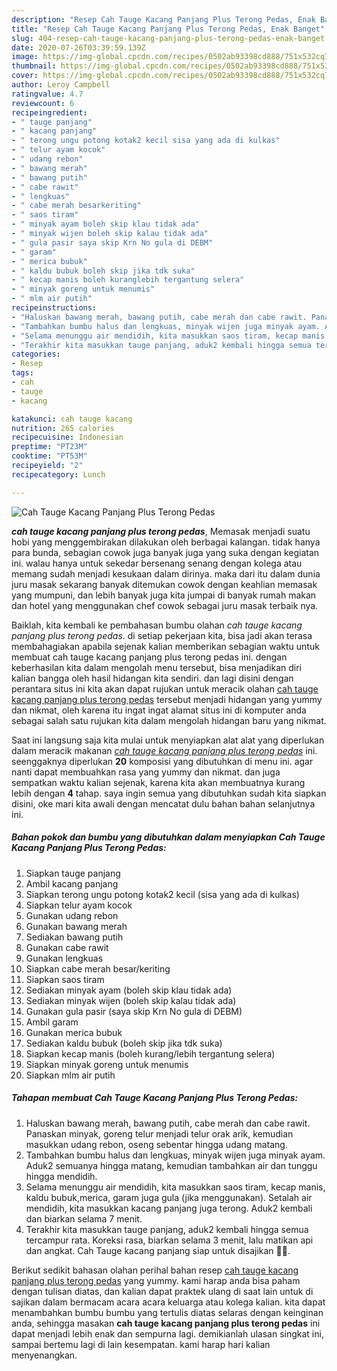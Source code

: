 ```yaml
---
description: "Resep Cah Tauge Kacang Panjang Plus Terong Pedas, Enak Banget"
title: "Resep Cah Tauge Kacang Panjang Plus Terong Pedas, Enak Banget"
slug: 404-resep-cah-tauge-kacang-panjang-plus-terong-pedas-enak-banget
date: 2020-07-26T03:39:59.139Z
image: https://img-global.cpcdn.com/recipes/0502ab93398cd888/751x532cq70/cah-tauge-kacang-panjang-plus-terong-pedas-foto-resep-utama.jpg
thumbnail: https://img-global.cpcdn.com/recipes/0502ab93398cd888/751x532cq70/cah-tauge-kacang-panjang-plus-terong-pedas-foto-resep-utama.jpg
cover: https://img-global.cpcdn.com/recipes/0502ab93398cd888/751x532cq70/cah-tauge-kacang-panjang-plus-terong-pedas-foto-resep-utama.jpg
author: Leroy Campbell
ratingvalue: 4.7
reviewcount: 6
recipeingredient:
- " tauge panjang"
- " kacang panjang"
- " terong ungu potong kotak2 kecil sisa yang ada di kulkas"
- " telur ayam kocok"
- " udang rebon"
- " bawang merah"
- " bawang putih"
- " cabe rawit"
- " lengkuas"
- " cabe merah besarkeriting"
- " saos tiram"
- " minyak ayam boleh skip klau tidak ada"
- " minyak wijen boleh skip kalau tidak ada"
- " gula pasir saya skip Krn No gula di DEBM"
- " garam"
- " merica bubuk"
- " kaldu bubuk boleh skip jika tdk suka"
- " kecap manis boleh kuranglebih tergantung selera"
- " minyak goreng untuk menumis"
- " mlm air putih"
recipeinstructions:
- "Haluskan bawang merah, bawang putih, cabe merah dan cabe rawit. Panaskan minyak, goreng telur menjadi telur orak arik, kemudian masukkan udang rebon, oseng sebentar hingga udang matang."
- "Tambahkan bumbu halus dan lengkuas, minyak wijen juga minyak ayam. Aduk2 semuanya hingga matang, kemudian tambahkan air dan tunggu hingga mendidih."
- "Selama menunggu air mendidih, kita masukkan saos tiram, kecap manis, kaldu bubuk,merica, garam juga gula (jika menggunakan). Setalah air mendidih, kita masukkan kacang panjang juga terong. Aduk2 kembali dan biarkan selama 7 menit."
- "Terakhir kita masukkan tauge panjang, aduk2 kembali hingga semua tercampur rata. Koreksi rasa, biarkan selama 3 menit, lalu matikan api dan angkat. Cah Tauge kacang panjang siap untuk disajikan 🙏🥰."
categories:
- Resep
tags:
- cah
- tauge
- kacang

katakunci: cah tauge kacang 
nutrition: 265 calories
recipecuisine: Indonesian
preptime: "PT23M"
cooktime: "PT53M"
recipeyield: "2"
recipecategory: Lunch

---
```



![Cah Tauge Kacang Panjang Plus Terong Pedas](https://img-global.cpcdn.com/recipes/0502ab93398cd888/751x532cq70/cah-tauge-kacang-panjang-plus-terong-pedas-foto-resep-utama.jpg)

<b><i>cah tauge kacang panjang plus terong pedas</i></b>, Memasak menjadi suatu hobi yang menggembirakan dilakukan oleh berbagai kalangan. tidak hanya para bunda, sebagian cowok juga banyak juga yang suka dengan kegiatan ini. walau hanya untuk sekedar bersenang senang dengan kolega atau memang sudah menjadi kesukaan dalam dirinya. maka dari itu dalam dunia juru masak sekarang banyak ditemukan cowok dengan keahlian memasak yang mumpuni, dan lebih banyak juga kita jumpai di banyak rumah makan dan hotel yang menggunakan chef cowok sebagai juru masak terbaik nya.

Baiklah, kita kembali ke pembahasan bumbu olahan <i>cah tauge kacang panjang plus terong pedas</i>. di setiap pekerjaan kita, bisa jadi akan terasa membahagiakan apabila sejenak kalian memberikan sebagian waktu untuk membuat cah tauge kacang panjang plus terong pedas ini. dengan keberhasilan kita dalam mengolah menu tersebut, bisa menjadikan diri kalian bangga oleh hasil hidangan kita sendiri. dan lagi disini dengan perantara situs ini kita akan dapat rujukan untuk meracik olahan <u>cah tauge kacang panjang plus terong pedas</u> tersebut menjadi hidangan yang yummy dan nikmat, oleh karena itu ingat ingat alamat situs ini di komputer anda sebagai salah satu rujukan kita dalam mengolah hidangan baru yang nikmat.




Saat ini langsung saja kita mulai untuk menyiapkan alat alat yang diperlukan dalam meracik makanan <u><i>cah tauge kacang panjang plus terong pedas</i></u> ini. seenggaknya diperlukan <b>20</b> komposisi yang dibutuhkan di menu ini. agar nanti dapat membuahkan rasa yang yummy dan nikmat. dan juga sempatkan waktu kalian sejenak, karena kita akan membuatnya kurang lebih dengan <b>4</b> tahap. saya ingin semua yang dibutuhkan sudah kita siapkan disini, oke mari kita awali dengan mencatat dulu bahan bahan selanjutnya ini.

<!--inarticleads1-->

##### Bahan pokok dan bumbu yang dibutuhkan dalam menyiapkan Cah Tauge Kacang Panjang Plus Terong Pedas:

1. Siapkan  tauge panjang
1. Ambil  kacang panjang
1. Siapkan  terong ungu potong kotak2 kecil (sisa yang ada di kulkas)
1. Siapkan  telur ayam kocok
1. Gunakan  udang rebon
1. Gunakan  bawang merah
1. Sediakan  bawang putih
1. Gunakan  cabe rawit
1. Gunakan  lengkuas
1. Siapkan  cabe merah besar/keriting
1. Siapkan  saos tiram
1. Sediakan  minyak ayam (boleh skip klau tidak ada)
1. Sediakan  minyak wijen (boleh skip kalau tidak ada)
1. Gunakan  gula pasir (saya skip Krn No gula di DEBM)
1. Ambil  garam
1. Gunakan  merica bubuk
1. Sediakan  kaldu bubuk (boleh skip jika tdk suka)
1. Siapkan  kecap manis (boleh kurang/lebih tergantung selera)
1. Siapkan  minyak goreng untuk menumis
1. Siapkan  mlm air putih




<!--inarticleads2-->

##### Tahapan membuat Cah Tauge Kacang Panjang Plus Terong Pedas:

1. Haluskan bawang merah, bawang putih, cabe merah dan cabe rawit. Panaskan minyak, goreng telur menjadi telur orak arik, kemudian masukkan udang rebon, oseng sebentar hingga udang matang.
1. Tambahkan bumbu halus dan lengkuas, minyak wijen juga minyak ayam. Aduk2 semuanya hingga matang, kemudian tambahkan air dan tunggu hingga mendidih.
1. Selama menunggu air mendidih, kita masukkan saos tiram, kecap manis, kaldu bubuk,merica, garam juga gula (jika menggunakan). Setalah air mendidih, kita masukkan kacang panjang juga terong. Aduk2 kembali dan biarkan selama 7 menit.
1. Terakhir kita masukkan tauge panjang, aduk2 kembali hingga semua tercampur rata. Koreksi rasa, biarkan selama 3 menit, lalu matikan api dan angkat. Cah Tauge kacang panjang siap untuk disajikan 🙏🥰.




Berikut sedikit bahasan olahan perihal bahan resep <u>cah tauge kacang panjang plus terong pedas</u> yang yummy. kami harap anda bisa paham dengan tulisan diatas, dan kalian dapat praktek ulang di saat lain untuk di sajikan dalam bermacam acara acara keluarga atau kolega kalian. kita dapat menambahkan bumbu bumbu yang tertulis diatas selaras dengan keinginan anda, sehingga masakan <b>cah tauge kacang panjang plus terong pedas</b> ini dapat menjadi lebih enak dan sempurna lagi. demikianlah ulasan singkat ini, sampai bertemu lagi di lain kesempatan. kami harap hari kalian menyenangkan.
